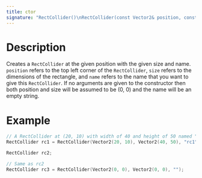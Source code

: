 ```yaml
---
title: ctor
signature: "RectCollider()\nRectCollider(const Vector2& position, const Vector2& size, const std::string& name)"
---
```


# Description
Creates a `RectCollider` at the given position with the given size and name. `position` refers to the top left corner of the `RectCollider`, `size` refers to the dimensions of the rectangle, and `name` refers to the name that you want to give this `RectCollider`. If no arguments are given to the constructor then both position and size will be assumed to be (0, 0) and the name will be an empty string.

# Example
``` c++
// A RectCollider at (20, 10) with width of 40 and height of 50 named "rc1".
RectCollider rc1 = RectCollider(Vector2(20, 10), Vector2(40, 50), "rc1");

RectCollider rc2;

// Same as rc2
RectCollider rc3 = RectCollider(Vector2(0, 0), Vector2(0, 0), "");
```
